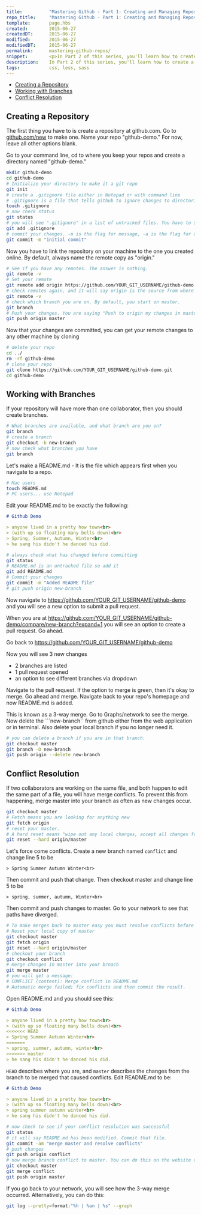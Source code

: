 ```yaml
---
title:      	"Mastering Github - Part 1: Creating and Managing Repositories"
repo_title:     "Mastering Github - Part 1: Creating and Managing Repositories"
template:       page.hbs
created:       	2015-06-27
createdDT:     	2015-06-27
modified:		2015-06-27
modifiedDT:     2015-06-27
permalink:  	mastering-github-repos/
snippet:        <p>In Part 2 of this series, you'll learn how to create a Github Respository, make a code commit, and push your changes.</p>
description:	In Part 2 of this series, you'll learn how to create a Github Respository, make a code commit, and push your changes.
tags:       	css, less, sass
---
```



* [Creating a Repository](#creating-a-repository)
* [Working with Branches](#working-with-branches)
* [Conflict Resolution](#conflict-resolution)

## Creating a Repository

The first thing you have to is create a repository at github.com. Go to [github.com/new](https://github.com/new) to make one. Name your repo "github-demo." For now, leave all other options blank.

Go to your command line, cd to where you keep your repos and create a directory named "github-demo."

```bash
mkdir github-demo
cd github-demo
# Initialize your directory to make it a git repo
git init
# create a .gitignore file either in Notepad or with command line
# .gitignore is a file that tells github to ignore changes to directories or files
touch .gitignore
# now check status
git status
# you will see ".gitignore" in a list of untracked files. You have to stage it.
git add .gitignore
# commit your changes. -m is the flag for message, -a is the flag for all
git commit -m "initial commit"
```

Now you have to link the repository on your machine to the one you created online. By default, always name the remote copy as "origin."

```bash
# See if you have any remotes. The answer is nothing.
git remote -v
# Set your remote
git remote add origin https://github.com/YOUR_GIT_USERNAME/github-demo.git
# check remotes again, and it will say origin is the source from where you fetch/push
git remote -v
# check which branch you are on. By default, you start on master.
git branch
# Push your changes. You are saying "Push to origin my changes in master branch"
git push origin master
```

Now that your changes are committed, you can get your remote changes to any other machine by cloning

```bash
# delete your repo
cd ../
rm -rf github-demo
# clone your repo
git clone https://github.com/YOUR_GIT_USERNAME/github-demo.git
cd github-demo
```

## Working with Branches

If your repository will have more than one collaborator, then you should create branches.

```bash
# What branches are available, and what branch are you on?
git branch
# create a branch
git checkout -b new-branch
# now check what branches you have
git branch
```

Let's make a README.md - It is the file which appears first when you navigate to a repo.

```bash
# Mac users
touch README.md
# PC users... use Notepad
```

Edit your README.md to be exactly the following:

```markdown
# Github Demo

> anyone lived in a pretty how town<br>
> (with up so floating many bells down)<br>
> Spring, Summer, Autumn, Winter<br>
> he sang his didn't he danced his did.
```

```bash
# always check what has changed before committing
git status
# README.md is an untracked file so add it
git add README.md
# Commit your changes
git commit -m "Added README file"
# git push origin new-branch
```

Now navigate to https://github.com/YOUR_GIT_USERNAME/github-demo and you will see a new option to submit a pull request.

When you are at https://github.com/YOUR_GIT_USERNAME/github-demo/compare/new-branch?expand=1 you will see an option to create a pull request. Go ahead.

Go back to https://github.com/YOUR_GIT_USERNAME/github-demo

Now you will see 3 new changes

* 2 branches are listed
* 1 pull request opened
* an option to see different branches via dropdown

Navigate to the pull request. If the option to merge is green, then it's okay to merge. Go ahead and merge. Navigate back to your repo's homepage and now README.md is added.

This is known as a 3-way merge. Go to Graphs/network to see the merge. Now delete the ```new-branch`` from github either from the web application or in terminal. Also delete your local branch if you no longer need it.

```bash
# you can delete a branch if you are in that branch.
git checkout master
git branch -D new-branch
git push origin --delete new-branch
```

## Conflict Resolution

If two collaborators are working on the same file, and both happen to edit the same part of a file, you will have merge conflicts. To prevent this from happening, merge master into your branch as often as new changes occur.

```bash
git checkout master
# Fetch means you are looking for anything new
git fetch origin
# reset your master. 
# A hard reset means "wipe out any local changes, accept all changes from master in origin remote
git reset --hard origin/master
```

Let's force come conflicts. Create a new branch named ```conflict``` and change line 5 to be
 
```> Spring Summer Autumn Winter<br>```

Then commit and push that change. Then checkout master and change line 5 to be

```> spring, summer, autumn, Winter<br>```

Then commit and push changes to master. Go to your network to see that paths have diverged.

```bash
# To make merges back to master easy you must resolve conflicts before submitting pull requests.
# Reset your local copy of master
git checkout master
git fetch origin
git reset --hard origin/master
# checkout your branch
git checkout conflict
# merge changes in master into your brnach
git merge master
# you will get a message:
# CONFLICT (content): Merge conflict in README.md
# Automatic merge failed; fix conflicts and then commit the result.
```

Open README.md and you should see this:

```markdown
# Github Demo

> anyone lived in a pretty how town<br>
> (with up so floating many bells down)<br>
<<<<<<< HEAD
> Spring Summer Autumn Winter<br>
=======
> spring, summer, autumn, winter<br>
>>>>>>> master
> he sang his didn't he danced his did.
```

```HEAD``` describes where you are, and ```master``` describes the changes from the branch to be merged that caused conflicts. Edit README.md to be:

```markdown
# Github Demo

> anyone lived in a pretty how town<br>
> (with up so floating many bells down)<br>
> spring summer autumn winter<br>
> he sang his didn't he danced his did.
```

```bash
# now check to see if your conflict resolution was successful
git status
# it will say README.md has been modified. Commit that file.
git commit -am "merge master and resolve conflicts"
# push changes
git push origin conflict
# now merge branch conflict to master. You can do this on the website or terminal.
git checkout master
git merge conflict
git push origin master
```

If you go back to your network, you will see how the 3-way merge occurred. Alternatively, you can do this:

```bash
git log --pretty=format:"%h | %an | %s" --graph
```












